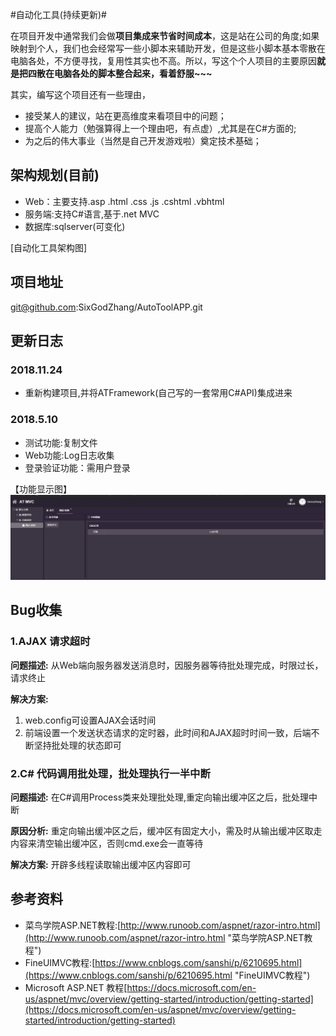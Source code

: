 #自动化工具(持续更新)#

在项目开发中通常我们会做**项目集成来节省时间成本**，这是站在公司的角度;如果映射到个人，我们也会经常写一些小脚本来辅助开发，但是这些小脚本基本零散在电脑各处，不方便寻找，复用性其实也不高。所以，写这个个人项目的主要原因**就是把四散在电脑各处的脚本整合起来，看着舒服~~~**

其实，编写这个项目还有一些理由，

- 接受某人的建议，站在更高维度来看项目中的问题；
- 提高个人能力（勉强算得上一个理由吧，有点虚）,尤其是在C#方面的;
- 为之后的伟大事业（当然是自己开发游戏啦）奠定技术基础；

## 架构规划(目前) ##
- Web：主要支持.asp .html .css .js .cshtml .vbhtml
- 服务端:支持C#语言,基于.net MVC
- 数据库:sqlserver(可变化)

[自动化工具架构图]

## 项目地址 ##
git@github.com:SixGodZhang/AutoToolAPP.git

## 更新日志 ##
### 2018.11.24
- 重新构建项目,并将ATFramework(自己写的一套常用C#API)集成进来

### 2018.5.10 ##
- 测试功能:复制文件
- Web功能:Log日志收集
- 登录验证功能：需用户登录

【功能显示图】
![工具界面图](https://github.com/SixGodZhang/AutoToolAPP/blob/master/Images/mainui.png)

## Bug收集 ##

### 1.AJAX 请求超时 ##
**问题描述:**
从Web端向服务器发送消息时，因服务器等待批处理完成，时限过长，请求终止

**解决方案:**

1. web.config可设置AJAX会话时间
1. 前端设置一个发送状态请求的定时器，此时间和AJAX超时时间一致，后端不断坚持批处理的状态即可

### 2.C# 代码调用批处理，批处理执行一半中断 ##
**问题描述:**
在C#调用Process类来处理批处理,重定向输出缓冲区之后，批处理中断

**原因分析:**
重定向输出缓冲区之后，缓冲区有固定大小，需及时从输出缓冲区取走内容来清空输出缓冲区，否则cmd.exe会一直等待

**解决方案:**
开辟多线程读取输出缓冲区内容即可

## 参考资料 ##

- 菜鸟学院ASP.NET教程:[http://www.runoob.com/aspnet/razor-intro.html](http://www.runoob.com/aspnet/razor-intro.html "菜鸟学院ASP.NET教程")
- FineUIMVC教程:[https://www.cnblogs.com/sanshi/p/6210695.html](https://www.cnblogs.com/sanshi/p/6210695.html "FineUIMVC教程")
- Microsoft ASP.NET 教程[https://docs.microsoft.com/en-us/aspnet/mvc/overview/getting-started/introduction/getting-started](https://docs.microsoft.com/en-us/aspnet/mvc/overview/getting-started/introduction/getting-started)